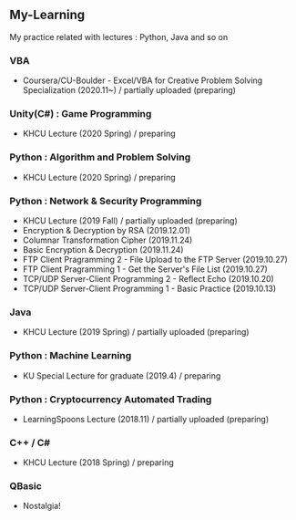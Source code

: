 ## My-Learning
My practice related with lectures : Python, Java and so on

### VBA
- Coursera/CU-Boulder - Excel/VBA for Creative Problem Solving Specialization (2020.11~) / partially uploaded (preparing)

### Unity(C#) : Game Programming
- KHCU Lecture (2020 Spring) / preparing

### Python : Algorithm and Problem Solving
- KHCU Lecture (2020 Spring) / preparing

### Python : Network & Security Programming
- KHCU Lecture (2019 Fall) / partially uploaded (preparing)
- Encryption & Decryption by RSA (2019.12.01)
- Columnar Transformation Cipher (2019.11.24)
- Basic Encryption & Decryption (2019.11.24)
- FTP Client Pragramming 2 - File Upload to the FTP Server (2019.10.27)
- FTP Client Pragramming 1 - Get the Server's File List (2019.10.27)
- TCP/UDP Server-Client Programming 2 - Reflect Echo (2019.10.20)
- TCP/UDP Server-Client Programming 1 - Basic Practice (2019.10.13)

### Java
- KHCU Lecture (2019 Spring) / partially uploaded (preparing)

### Python : Machine Learning
- KU Special Lecture for graduate (2019.4) / preparing

### Python : Cryptocurrency Automated Trading
- LearningSpoons Lecture (2018.11) / partially uploaded (preparing)

### C++ / C#
- KHCU Lecture (2018 Spring) / preparing

### QBasic
- Nostalgia!

